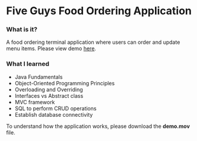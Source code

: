 <h1>Five Guys Food Ordering Application</h1>

<h3>What is it?</h3>
<p>A food ordering terminal application where users can order and update menu items. Please view demo <a href="https://youtu.be/xLsYGdmIIV4">here</a>.</p>

<h3>What I learned</h3>
<ul>
        <li>Java Fundamentals</li>
        <li>Object-Oriented Programming Principles</li>
        <li>Overloading and Overriding</li>
        <li>Interfaces vs Abstract class</li>
        <li>MVC framework</li>
        <li>SQL to perform CRUD operations</li>
        <li>Establish database connectivity</li>
</ul>

<p>To understand how the application works, please download the <b>demo.mov</b> file.</p>
